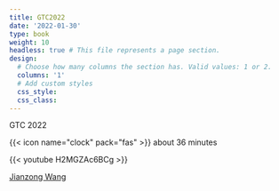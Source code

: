 ```yaml
---
title: GTC2022
date: '2022-01-30'
type: book
weight: 10
headless: true # This file represents a page section.
design:
  # Choose how many columns the section has. Valid values: 1 or 2.
  columns: '1'
  # Add custom styles
  css_style:
  css_class:
---
```


GTC 2022

<!--more-->

{{< icon name="clock" pack="fas" >}} about 36 minutes

{{< youtube H2MGZAc6BCg >}}


<!--{{< spoiler text="Is Python case-sensitive?" >}}
Yes
{{< /spoiler >}}-->

[Jianzong Wang]()